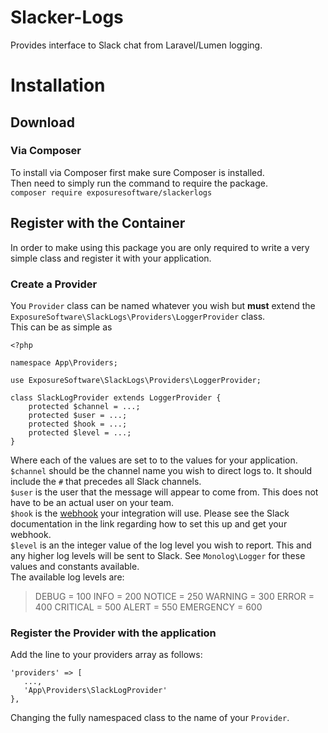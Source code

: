 # Slacker-Logs
Provides interface to Slack chat from Laravel/Lumen logging.
# Installation
## Download
### Via Composer
To install via Composer first make sure Composer is installed.  
Then need to simply run the command to require the package.  
`composer require exposuresoftware/slackerlogs`
## Register with the Container
In order to make using this package you are only required to write a very simple class and register it
with your application.
### Create a Provider
You `Provider` class can be named whatever you wish but **must** extend the `ExposureSoftware\SlackLogs\Providers\LoggerProvider`
class.  
This can be as simple as
```
<?php

namespace App\Providers;

use ExposureSoftware\SlackLogs\Providers\LoggerProvider;

class SlackLogProvider extends LoggerProvider {
    protected $channel = ...;
    protected $user = ...;
    protected $hook = ...;
    protected $level = ...;
}
```
Where each of the values are set to to the values for your application.  
`$channel` should be the channel name you wish to direct logs to. It should include the `#` that precedes all Slack 
channels.  
`$user` is the user that the message will appear to come from. This does not have to be an actual user on your team.  
`$hook` is the [webhook](https://api.slack.com/incoming-webhooks) your integration will use. Please see the Slack 
documentation in the link regarding how to set this up and get your webhook.  
`$level` is an the integer value of the log level you wish to report. This and any higher log levels will be sent to
Slack. See `Monolog\Logger` for these values and constants available.  
The available log levels are:
> DEBUG     = 100
> INFO      = 200
> NOTICE    = 250
> WARNING   = 300
> ERROR     = 400
> CRITICAL  = 500
> ALERT     = 550
> EMERGENCY = 600
### Register the Provider with the application
Add the line to your providers array as follows:
```
'providers' => [
   ...,
   'App\Providers\SlackLogProvider'
},
```
Changing the fully namespaced class to the name of your `Provider`.
